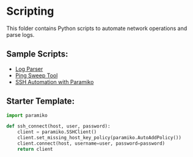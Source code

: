 # Scripting

This folder contains Python scripts to automate network operations and parse logs.

## Sample Scripts:

- [Log Parser](#)
- [Ping Sweep Tool](#)
- [SSH Automation with Paramiko](#)

## Starter Template:

```python
import paramiko

def ssh_connect(host, user, password):
    client = paramiko.SSHClient()
    client.set_missing_host_key_policy(paramiko.AutoAddPolicy())
    client.connect(host, username=user, password=password)
    return client
```
